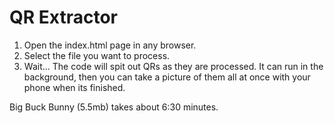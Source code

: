 # QR Extractor
1. Open the index.html page in any browser.
2. Select the file you want to process.
3. Wait...  The code will spit out QRs as they are processed.  It can run in the background, then you can take a picture of them all at once with your phone when its finished. 

Big Buck Bunny (5.5mb) takes about 6:30 minutes.
